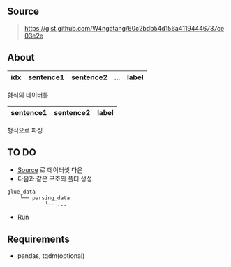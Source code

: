 ## Source
> https://gist.github.com/W4ngatang/60c2bdb54d156a41194446737ce03e2e

## About
  
| idx | sentence1 | sentence2 | ... | label |  
|:---:|:---------:|:---------:|:---:|:-----:|
형식의 데이터를

| sentence1 | sentence2  | label |  
|:---------:|:---------:|:-----:|
형식으로 파싱

## TO DO
* [Source](https://gist.github.com/W4ngatang/60c2bdb54d156a41194446737ce03e2e) 로 데이터셋 다운  
* 다음과 같은 구조의 폴더 생성
```angular2html
glue_data
    └── parsing_data
            └── ...
```
* Run

## Requirements
* pandas, tqdm(optional)
